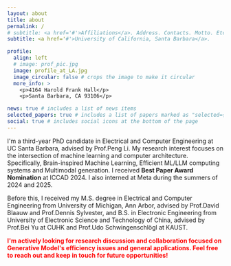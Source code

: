 ```yaml
---
layout: about
title: about
permalink: /
# subtitle: <a href='#'>Affiliations</a>. Address. Contacts. Motto. Etc.
subtitle: <a href='#'>University of California, Santa Barbara</a>. 

profile:
  align: left
  # image: prof_pic.jpg
  image: profile_at_LA.jpg
  image_circular: false # crops the image to make it circular
  more_info: >
    <p>4164 Harold Frank Hall</p>
    <p>Santa Barbara, CA 93106</p>

news: true # includes a list of news items
selected_papers: true # includes a list of papers marked as "selected={true}"
social: true # includes social icons at the bottom of the page
---
```


<!-- #(https://web.ece.ucsb.edu/~lip/) -->
<!-- (https://blaauw.engin.umich.edu/) -->
<!-- (https://www.cse.cuhk.edu.hk/~byu/) -->
I'm a third-year PhD candidate in Electrical and Computer Engineering at UC Santa Barbara, advised by Prof.Peng Li. My research interest focuses on the intersection of machine learning and computer architecture. Specifically, Brain-inspired Machine Learning,  Efficient ML/LLM computing systems and Multimodal generation. I received **Best Paper Award Nomination** at ICCAD 2024. I also interned at Meta during the summers of 2024 and 2025.

Before this, I received my M.S. degree in Electrical and Computer Engineering from University of Michigan, Ann Arbor, advised by Prof.David Blaauw and Prof.Dennis Sylvester, and B.S. in Electronic Engineering from University of Electronic Science and Technology of China, advised by Prof.Bei Yu at CUHK and Prof.Udo Schwingenschlögl at KAUST.

<span style="color: red; font-weight: bold;">I'm actively looking for research discussion and collaboration focused on Generative Model's efficiency issues and general applications. Feel free to reach out and keep in touch for future opportunities!


<!-- Write your biography here. Tell the world about yourself. Link to your favorite [subreddit](http://reddit.com). You can put a picture in, too. The code is already in, just name your picture `prof_pic.jpg` and put it in the `img/` folder.

Put your address / P.O. box / other info right below your picture. You can also disable any of these elements by editing `profile` property of the YAML header of your `_pages/about.md`. Edit `_bibliography/papers.bib` and Jekyll will render your [publications page](/al-folio/publications/) automatically.

Link to your social media connections, too. This theme is set up to use [Font Awesome icons](https://fontawesome.com/) and [Academicons](https://jpswalsh.github.io/academicons/), like the ones below. Add your Facebook, Twitter, LinkedIn, Google Scholar, or just disable all of them. -->
